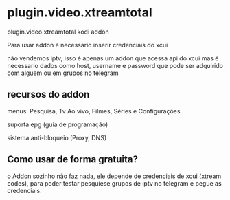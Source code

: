 # plugin.video.xtreamtotal
plugin.video.xtreamtotal kodi addon

Para usar addon é necessario inserir credenciais do xcui

não vendemos iptv, isso é apenas um addon que acessa api do xcui mas é necessario dados como host, username e password que pode ser adquirido com alguem ou em grupos no telegram

## recursos do addon

menus: Pesquisa, Tv Ao vivo, Filmes, Séries e Configurações

suporta epg (guia de programação)

sistema anti-bloqueio (Proxy, DNS)

## Como usar de forma gratuita?

o Addon sozinho não faz nada, ele depende de credenciais de xcui (xtream codes), para poder testar pesquiese grupos de iptv no telegram e pegue as credenciais.

